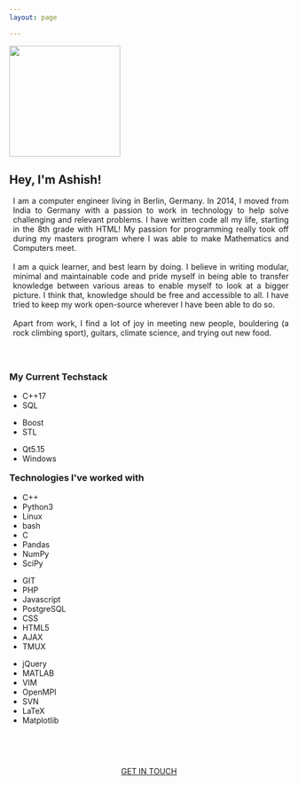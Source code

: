 ```yaml
---
layout: page

---
```


<div class="project-list">

<img src="{{site.baseurl}}/assets/img/ashish_vinayak-circle.png" width="200" height="200" style="align-self: center">


<h2>Hey, I'm Ashish!</h2> 
<div align="justify" style="margin-left: 5pt;">
I am a computer engineer living in Berlin, Germany. 
In 2014, I moved from India to Germany with a passion to work in technology to help solve challenging and relevant problems.
I have written code all my life, starting in the 8th grade with HTML! My passion for programming really took off during my masters program
where I was able to make Mathematics and Computers meet. 
<br><br>
I am a quick learner, and best learn by doing. I believe in writing modular, minimal and maintainable code 
and pride myself in being able to transfer knowledge between various areas to enable myself to look at a bigger picture.
I think that, knowledge should be free and accessible to all. I have tried to keep my work open-source wherever I have been able to do so. 
<br><br>
Apart from work, I find a lot of joy in meeting new people, bouldering (a rock climbing sport), guitars, climate science, and trying out new food.
</div>
<br><br>
<h3 style="margin-top: 20pt;">My Current Techstack <i class="fa fa-laptop-code"></i></h3>
<div align="left" class="tech-list">
<div>
<ul>
    <li> C++17 </li>
    <li> SQL </li>
</ul>
</div>
<div>
<ul>
    <li> Boost </li>
    <li> STL </li>
</ul>
</div>

<div>
<ul>
    <li> Qt5.15 </li>
    <li> Windows </li>
</ul>
</div>

</div>


<h3 style="margin-top: 12pt;">Technologies I've worked with <i class="fa fa-glasses"></i></h3>

<div align="left" class="tech-list">
<div>
<ul>
    <li> C++ <i class="fa fa-star" style="color: gold" title="I have worked with C++ for 4+ years. I simply love STL!"></i></li>
    <li> Python3 <i class="fa fa-star" style="color: gold" title="Python is my favorite scripting language! 6+ years"></i></li>
    <li> Linux <i class="fa fa-heart" style="color: red" title="I love working on Linux. I switched in 2013 and have never gone back!"></i></li>
    <li> bash <i class="fa fa-star" style="color: gold" title="I have worked with Fish and still prefer bash."></i></li>
    <li> C </li>
    <li> Pandas</li>
    <li> NumPy </li>
    <li> SciPy</li>
</ul>
</div>
<div>
<ul>
    <li> GIT <i class="fa fa-star" style="color: gold" title="Everytime I submit a pull request, I thank Linus for GIT. I have been using it for 4+ years now."></i></li>
    <li> PHP <i class="fa fa-star" style="color: gold" title="I have done some really interesting content management development in PHP. Check out my Portfolio."></i></li>
    <li> Javascript <i class="fa fa-star" style="color: gold;" title="I have picked up on Javascript recently and find it to be fascinating language!"></i></li>
    <li> PostgreSQL </li>
    <li> CSS </li>
    <li> HTML5 </li>
    <li> AJAX </li> 
    <li> TMUX <i class="fa fa-heart" style="color: red;" title="Thank god for TMUX!"></i></li> 
</ul>
</div>
<div>
<ul>
    <li> jQuery <i class="fa fa-heart" style="color: red;" title="I'm improving my jQuery at the moment. I also love the jQuery UI library."></i></li>
    <li> MATLAB </li>
    <li> VIM <i class="fa fa-heart" style="color: red" title="I switched to VIM in 2021 after using it for 5+ years and fiddling around with a bunch of IDEs. Hit me up for my vimrc. :) "></i></li>
    <li> OpenMPI </li>
    <li> SVN </li>
    <li> LaTeX </li>
    <li> Matplotlib </li>
</ul>
</div>
</div>
</div>

<br> <br>
<div align="center" style="margin: 20pt 0;">
<a class="button bold" href="https://www.linkedin.com/in/ashishvinayak/">GET IN TOUCH</a>
</div>
